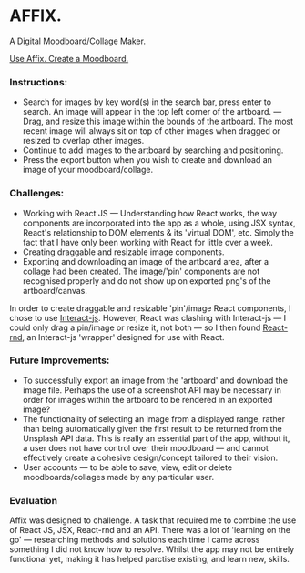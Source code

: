 # AFFIX.
A Digital Moodboard/Collage Maker.

[Use Affix. Create a Moodboard.](https://j-schreiner.github.io/affix/)

### Instructions:
- Search for images by key word(s) in the search bar, press enter to search. An image will appear in the top left corner of the artboard.
— Drag, and resize this image within the bounds of the artboard. The most recent image will always sit on top of other images when dragged or resized to overlap other images.
- Continue to add images to the artboard by searching and positioning.
- Press the export button when you wish to create and download an image of your moodboard/collage.

### Challenges:
- Working with React JS — Understanding how React works, the way components are incorporated into the app as a whole, using JSX syntax, React's relationship to DOM elements & its 'virtual DOM', etc. Simply the fact that I have only been working with React for little over a week.
- Creating draggable and resizable image components.
- Exporting and downloading an image of the artboard area, after a collage had been created. The image/'pin' components are not recognised properly and do not show up on exported png's of the artboard/canvas.

In order to create draggable and resizable 'pin'/image React components, I chose to use [Interact-js](http://interactjs.io/). However, React was clashing with Interact-js — I could only drag a pin/image or resize it, not both — so I then found [React-rnd](https://github.com/bokuweb/react-rnd), an Interact-js 'wrapper' designed for use with React.

### Future Improvements:
- To successfully export an image from the 'artboard' and download the image file. Perhaps the use of a screenshot API may be necessary in order for images within the artboard to be rendered in an exported image?
- The functionality of selecting an image from a displayed range, rather than being automatically given the first result to be returned from the Unsplash API data. This is really an essential part of the app, without it, a user does not have control over their moodboard — and cannot effectively create a cohesive design/concept tailored to their vision.
- User accounts — to be able to save, view, edit or delete moodboards/collages made by any particular user.

### Evaluation
Affix was designed to challenge. A task that required me to combine the use of React JS, JSX, React-rnd and an API. There was a lot of 'learning on the go' — researching methods and solutions each time I came across something I did not know how to resolve. Whilst the app may not be entirely functional yet, making it has helped parctise existing, and learn new, skills.

